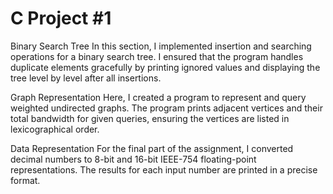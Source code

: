 

<h1>C Project #1</h1>

Binary Search Tree
In this section, I implemented insertion and searching operations for a binary search tree. I ensured that the program handles duplicate elements gracefully by printing ignored values and displaying the tree level by level after all insertions.

Graph Representation
Here, I created a program to represent and query weighted undirected graphs. The program prints adjacent vertices and their total bandwidth for given queries, ensuring the vertices are listed in lexicographical order.

Data Representation
For the final part of the assignment, I converted decimal numbers to 8-bit and 16-bit IEEE-754 floating-point representations. The results for each input number are printed in a precise format.

